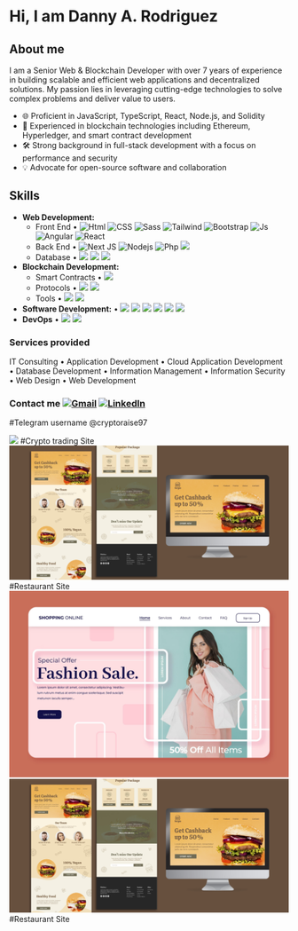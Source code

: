 # Hi, I am Danny A. Rodriguez

## About me
I am a Senior Web & Blockchain Developer with over 7 years of experience in building scalable and efficient web applications and decentralized solutions. My passion lies in leveraging cutting-edge technologies to solve complex problems and deliver value to users.

- 🌐 Proficient in JavaScript, TypeScript, React, Node.js, and Solidity
- 🔗 Experienced in blockchain technologies including Ethereum, Hyperledger, and smart contract development
- 🛠️ Strong background in full-stack development with a focus on performance and security
- 💡 Advocate for open-source software and collaboration


## Skills
- **Web Development:**
  - Front End • <img width="30" src="https://www.cdnlogo.com/logos/h/84/html.svg" alt="Html" /> <img width="30" src="https://www.cdnlogo.com/logos/c/18/css.svg" alt="CSS" /> <img width="30" src="https://www.cdnlogo.com/logos/s/90/sass.svg" alt="Sass"> <img width="30" src="https://www.cdnlogo.com/logos/t/58/tailwind-css.svg" alt="Tailwind"> <img width="30" src="https://www.cdnlogo.com/logos/b/74/bootstrap-5.svg" alt="Bootstrap"> <img width="30" src="https://www.cdnlogo.com/logos/j/69/javascript.svg" alt="Js" /> <img width="30" src="https://www.cdnlogo.com/logos/a/51/angular.svg" alt="Angular" /> <img width="30" src="https://www.cdnlogo.com/logos/r/63/react.svg" alt="React" />
  - Back End • <img width="30" src="https://www.cdnlogo.com/logos/n/80/next-js.svg" alt="Next JS" /> <img width="30" src="https://www.cdnlogo.com/logos/n/94/nodejs-icon.svg" alt="Nodejs" /> <img width="30" src="https://www.cdnlogo.com/logos/p/71/php.svg" alt="Php" />  <img width="30" src="https://static.cdnlogo.com/logos/d/3/django.svg">
  - Database • <img width="30" src="https://www.cdnlogo.com/logos/m/78/mysql.svg"> <img width="30" src="https://www.cdnlogo.com/logos/p/93/postgresql.svg"> <img width="30" src="https://static.cdnlogo.com/logos/m/30/mongodb-icon.svg">
- **Blockchain Development:**
  - Smart Contracts • <img width="30" src="https://static.cdnlogo.com/logos/s/73/solidity.svg">
  - Protocols • <img width="30" src="https://static.cdnlogo.com/logos/b/46/bitcoin.svg"> <img img width="60" src="https://static.cdnlogo.com/logos/e/95/ethereum.svg">
  - Tools • <img width="30" src="https://static.cdnlogo.com/logos/r/55/remix.svg"> <img width="30" src="https://static.cdnlogo.com/logos/m/79/metamask.svg">
- **Software Development:** • <img width="30" src="https://www.cdnlogo.com/logos/c/70/csharp.svg"> <img width="30" src="https://static.cdnlogo.com/logos/c/1/c-plus-plus.svg"> <img width="30" src="https://www.cdnlogo.com/logos/m/21/microsoft-sql-server.svg"> <img width="30" src="https://www.cdnlogo.com/logos/d/6/dot-net-core.svg"> <img width="30" src="https://www.cdnlogo.com/logos/b/67/blazor.svg"> <img width="30" src="https://static.cdnlogo.com/logos/p/3/python.svg">
- **DevOps**  • <img width="30" src="https://www.cdnlogo.com/logos/a/19/aws.svg"> <img width="30" src="https://www.cdnlogo.com/logos/a/12/azure.svg">
<!-- <a href="https://cdnlogo.com/logo/azure_30734.html"><img src="https://www.cdnlogo.com/logos/a/46/azure.svg"></a> -->


### Services provided
IT Consulting • Application Development • Cloud Application Development • Database Development • Information Management • Information Security • Web Design • Web Development

### Contact me   <a href="mailto:dandemslay@gmail.com"><img width="15" src="https://www.cdnlogo.com/logos/o/14/official-gmail-icon-2020.svg" alt="Gmail" /></a> <a href="https://www.linkedin.com/in/danny-rodriguez-0b9aaa54/"><img width="15" src="https://www.cdnlogo.com/logos/l/66/linkedin-icon.svg" alt="LinkedIn" /></a>


#Telegram username @cryptoraise97

<img src="neon-hologram-tiger.jpg"/>
#Crypto trading Site

<img src="3595186.jpg"/>
#Restaurant Site

<img src="llllara-vue.jpg"/>

<img src="3595186.jpg"/>
#Restaurant Site
<!--
**DannyRodriguezFSWD/DannyRodriguezFSWD** is a ✨ _special_ ✨ repository because its `README.md` (this file) appears on your GitHub profile.

Here are some ideas to get you started:

- 🔭 I’m currently working on ...
- 🌱 I’m currently learning ...
- 👯 I’m looking to collaborate on ...
- 🤔 I’m looking for help with ...
- 💬 Ask me about ...
- 📫 How to reach me: ...
- 😄 Pronouns: ...
- ⚡ Fun fact: ...
-->
